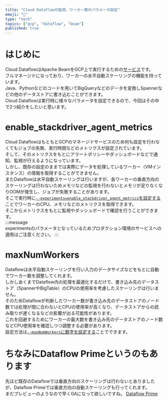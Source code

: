 ```yaml
---
title: "Cloud Dataflowの監視、ワーカー数のパラメータ設定"
emoji: "🥁"
type: "tech"
topics: ["gcp", "dataflow", "beam"]
published: true
---
```


# はじめに
Cloud DataflowはApache BeamをGCP上で実行するための[サービス](https://cloud.google.com/dataflow?hl=ja)です。  
フルマネージドになっており、ワーカーの水平自動スケーリングの機能を持っています。  
Java、Pythonなどのコードを用いてBigQueryなどのデータを変換しSpannerなどの他のデータストアに書き込むことができます。  
Cloud Dataflowは実行時に様々なパラメータを設定できるので、今回はその中で2つ紹介をしたいと思います。  

# enable_stackdriver_agent_metrics
Cloud DataflowはもともとGCPのマネージドサービスのため何も設定を行わなくてもジョブの失敗、実行時間などのメトリクスが設定されています。  
そして、そのメトリクスをもとにアラートポリシーやダッシュボードなどで通知、監視が行えるようになっています。  
しかし、既存の設定のままでは実際にデータを処理しているワーカー（VMインスタンス）の情報を取得することができません。  
またDataflowは水平自動スケーリングは行いますが、各ワーカーの垂直方向のスケーリングは行わないためメモリなどの監視を行わないとメモリが足りなくなりOOMが発生し、ジョブが失敗することがあります。  
そこで実行時に[`--experiments=enable_stackdriver_agent_metrics`を設定する](https://cloud.google.com/dataflow/docs/guides/using-cloud-monitoring?hl=ja#receive_worker_vm_metrics_from_the_agent)ことでワーカーのCPU、メモリなどのメトリクスを取得できます。  
そこからメトリクスをもとに監視やダッシュボードで確認を行うことができます。  
:::message  
experimentsのパラメータとなっているためプロダクション環境のサービスへの適用はご注意ください。
:::

# maxNumWorkers
Dataflowは水平自動スケーリングを行い入力のデータサイズなどをもとに自動でワーカー数を調整してくれます。  
しかしあくまでDataflow内の処理を最適化するだけで、書き込み先のデータストア（SpannerやBigTable）のCPUの使用率を考慮したスケーリングは行いません。  
そのためDataflowが判断したワーカー数が書き込み先のデータストアのノード数では処理が間に合わないとCPUの使用率が高くなり、データストアからの読み取りが遅くなるなどの影響が出る可能性があります。  
これを回避するためにワーカーの最大数を書き込み先のデータストアのノード数などCPU使用率を確認しつつ調整する必要があります。  
設定方法は[`--maxNumWorkers`に数字を設定する](https://cloud.google.com/dataflow/docs/guides/deploying-a-pipeline?hl=ja#autotuning-features)ことでできます。

# ちなみにDataflow Primeというのもあります  
先ほど既存のDataflowでは垂直方向のスケーリングは行わないとありましたが、Dataflow Primeでは垂直方向の自動スケーリングも行ってくれます。  
まだプレビューのようなので早くGAになって欲しいですね。
[Dataflow Prime](https://cloud.google.com/dataflow/docs/guides/enable-dataflow-prime?hl=ja)
